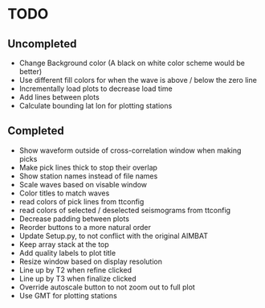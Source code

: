 TODO
====

Uncompleted
-----------
- Change Background color (A black on white color scheme would be better)
- Use different fill colors for when the wave is above / below the zero line
- Incrementally load plots to decrease load time
- Add lines between plots
- Calculate bounding lat lon for plotting stations

Completed
---------
- Show waveform outside of cross-correlation window when making picks
- Make pick lines thick to stop their overlap
- Show station names instead of file names
- Scale waves based on visable window
- Color titles to match waves
- read colors of pick lines from ttconfig
- read colors of selected / deselected seismograms from ttconfig
- Decrease padding between plots
- Reorder buttons to a more natural order
- Update Setup.py, to not conflict with the original AIMBAT
- Keep array stack at the top
- Add quality labels to plot title
- Resize window based on display resolution
- Line up by T2 when refine clicked
- Line up by T3 when finalize clicked
- Override autoscale button to not zoom out to full plot
- Use GMT for plotting stations
